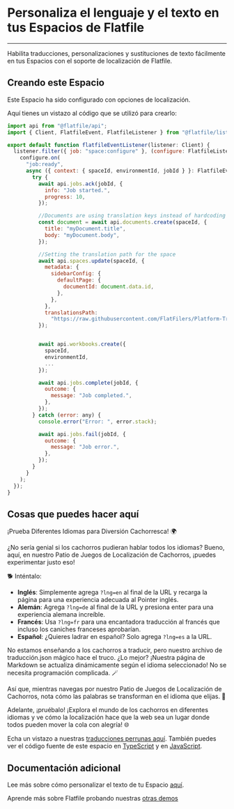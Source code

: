 # Personaliza el lenguaje y el texto en tus Espacios de Flatfile

---

Habilita traducciones, personalizaciones y sustituciones de texto fácilmente en tus Espacios con el soporte de localización de Flatfile.

## Creando este Espacio

Este Espacio ha sido configurado con opciones de localización.

Aquí tienes un vistazo al código que se utilizó para crearlo:

```jsx
import api from "@flatfile/api";
import { Client, FlatfileEvent, FlatfileListener } from "@flatfile/listener";

export default function flatfileEventListener(listener: Client) {
  listener.filter({ job: "space:configure" }, (configure: FlatfileListener) => {
    configure.on(
      "job:ready",
      async ({ context: { spaceId, environmentId, jobId } }: FlatfileEvent) => {
        try {
          await api.jobs.ack(jobId, {
            info: "Job started.",
            progress: 10,
          });

          //Documents are using translation keys instead of hardcoding strings
          const document = await api.documents.create(spaceId, {
            title: "myDocument.title",
            body: "myDocument.body",
          });

          //Setting the translation path for the space
          await api.spaces.update(spaceId, {
            metadata: {
              sidebarConfig: {
                defaultPage: {
                  documentId: document.data.id,
                },
              },
            },
            translationsPath:
              "https://raw.githubusercontent.com/FlatFilers/Platform-Translations/kitchen-sink/locales/en/translation.json",
          });


          await api.workbooks.create({
            spaceId,
            environmentId,
            ...
          });

          await api.jobs.complete(jobId, {
            outcome: {
              message: "Job completed.",
            },
          });
        } catch (error: any) {
          console.error("Error: ", error.stack);

          await api.jobs.fail(jobId, {
            outcome: {
              message: "Job error.",
            },
          });
        }
      }
    );
  });
}
```

## Cosas que puedes hacer aquí

¡Prueba Diferentes Idiomas para Diversión Cachorresca! 🌍

¿No sería genial si los cachorros pudieran hablar todos los idiomas? Bueno, aquí, en nuestro Patio de Juegos de Localización de Cachorros, ¡puedes experimentar justo eso!

🐕 Inténtalo:

- **Inglés**: Simplemente agrega `?lng=en` al final de la URL y recarga la página para una experiencia adecuada al Pointer inglés.
- **Alemán**: Agrega `?lng=de` al final de la URL y presiona enter para una experiencia alemana increíble.
- **Francés**: Usa `?lng=fr` para una encantadora traducción al francés que incluso los caniches franceses aprobarían.
- **Español**: ¿Quieres ladrar en español? Solo agrega `?lng=es` a la URL.

No estamos enseñando a los cachorros a traducir, pero nuestro archivo de traducción.json mágico hace el truco. ¿Lo mejor? ¡Nuestra página de Markdown se actualiza dinámicamente según el idioma seleccionado! No se necesita programación complicada. 🪄

Así que, mientras navegas por nuestro Patio de Juegos de Localización de Cachorros, nota cómo las palabras se transforman en el idioma que elijas. 🌟

Adelante, ¡pruébalo! ¡Explora el mundo de los cachorros en diferentes idiomas y ve cómo la localización hace que la web sea un lugar donde todos pueden mover la cola con alegría! 🌐

Echa un vistazo a nuestras [traducciones perrunas aquí](https://github.com/FlatFilers/Platform-Translations/blob/kitchen-sink/locales/en/translation.json). También puedes ver el código fuente de este espacio en [TypeScript](https://github.com/FlatFilers/flatfile-docs-kitchen-sink/blob/main/typescript/localization/index.ts) y en [JavaScript](https://github.com/FlatFilers/flatfile-docs-kitchen-sink/blob/main/javascript/localization/index.js).

## Documentación adicional

Lee más sobre cómo personalizar el texto de tu Espacio [aquí](https://flatfile.com/docs/guides/localization).

Aprende más sobre Flatfile probando nuestras [otras demos](https://platform.flatfile.com/getting-started)
